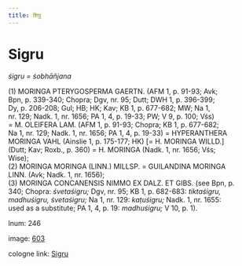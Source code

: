 ```yaml
---
title: शिग्रु
---
```


# Sigru

<i>śigru = śobhāñjana</i>  <div n="P" />(1) <bot>MORINGA PTERYGOSPERMA GAERTN.</bot> (AFM 1, p. 91-93; Avk; <div n="lb" />Bpn, p. 339-340; Chopra; Dgv, nr. 95; Dutt; DWH 1, p. 396-399; <div n="lb" />Dy, p. 206-208; Gul; HB; HK; Kav; KB 1, p. 677-682; MW; Na 1, <div n="lb" />nr. 129; Nadk. 1, nr. 1656; PA 1, 4, p. 19-33; PW; V 9, p. 100; Vśs) <div n="lb" />= <bot>M. OLEIFERA LAM.</bot> (AFM 1, p. 91-93; Chopra; KB 1, p. 677-682; <div n="lb" />Na 1, nr. 129; Nadk. 1, nr. 1656; PA 1, 4, p. 19-33) = <bot>HYPERANTHERA <div n="lb" />MORINGA VAHL</bot> (Ainslie 1, p. 175-177; HK) [= <bot>H. MORINGA WILLD.</bot>] <div n="lb" />(Dutt; Kav; Roxb., p. 360) = <bot>H. MORINGA</bot> (Nadk. 1, nr. 1656; Vśs; <div n="lb" />Wise); <div n="P" />(2) <bot>MORINGA MORINGA (LINN.) MILLSP.</bot> = <bot>GUILANDINA MORINGA <div n="lb" />LINN.</bot> (Avk; Nadk. 1, nr. 1656); <div n="P" />(3) <bot>MORINGA CONCANENSIS NIMMO EX DALZ. ET GIBS.</bot> (see Bpn, p. <div n="lb" />340; Chopra: <i>śvetaśigru;</i> Dgv, nr. 95; KB 1, p. 682-683: <i>tiktaśigru,</i> <div n="lb" /><i>madhuśigru, śvetaśigru;</i> Na 1, nr. 129: <i>kaṭuśigru;</i> Nadk. 1, nr. 1655: <div n="lb" />used as a substitute; PA 1, 4, p. 19: <i>madhuśigru;</i> V 10, p. 1).

lnum: 246

image: [603](https://www.sanskrit-lexicon.uni-koeln.de/scans/csl-apidev/servepdf.php?dict=snp&page=603)

cologne link: [Sigru](https://sanskrit-lexicon.uni-koeln.de/scans/csl-apidev/getword.php?dict=snp&key=Sigru)

